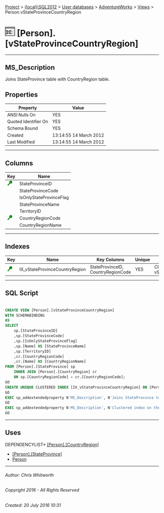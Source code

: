 #### 

[Project](../../../../index.md) > [(local)\\SQL2012](../../../index.md) > [User databases](../../index.md) > [AdventureWorks](../index.md) > [Views](Views.md) > Person.vStateProvinceCountryRegion

# ![Views](../../../../Images/View32.png) [Person].[vStateProvinceCountryRegion]

---

## <a name="#description"></a>MS_Description

Joins StateProvince table with CountryRegion table.

## <a name="#properties"></a>Properties

| Property | Value |
|---|---|
| ANSI Nulls On | YES |
| Quoted Identifier On | YES |
| Schema Bound | YES |
| Created | 13:14:55 14 March 2012 |
| Last Modified | 13:14:55 14 March 2012 |


---

## <a name="#columns"></a>Columns

| Key | Name |
|---|---|
| [![Cluster Key IX_vStateProvinceCountryRegion: StateProvinceID\CountryRegionCode](../../../../Images/cluster.png)](#indexes) | StateProvinceID |
|  | StateProvinceCode |
|  | IsOnlyStateProvinceFlag |
|  | StateProvinceName |
|  | TerritoryID |
| [![Cluster Key IX_vStateProvinceCountryRegion: StateProvinceID\CountryRegionCode](../../../../Images/cluster.png)](#indexes) | CountryRegionCode |
|  | CountryRegionName |


---

## <a name="#indexes"></a>Indexes

| Key | Name | Key Columns | Unique | Description |
|---|---|---|---|---|
| [![Cluster Key IX_vStateProvinceCountryRegion: StateProvinceID\CountryRegionCode](../../../../Images/cluster.png)](#indexes) | IX_vStateProvinceCountryRegion | StateProvinceID, CountryRegionCode | YES | _Clustered index on the view vStateProvinceCountryRegion._ |


---

## <a name="#sqlscript"></a>SQL Script

```sql

CREATE VIEW [Person].[vStateProvinceCountryRegion] 
WITH SCHEMABINDING 
AS 
SELECT 
    sp.[StateProvinceID] 
    ,sp.[StateProvinceCode] 
    ,sp.[IsOnlyStateProvinceFlag] 
    ,sp.[Name] AS [StateProvinceName] 
    ,sp.[TerritoryID] 
    ,cr.[CountryRegionCode] 
    ,cr.[Name] AS [CountryRegionName]
FROM [Person].[StateProvince] sp 
    INNER JOIN [Person].[CountryRegion] cr 
    ON sp.[CountryRegionCode] = cr.[CountryRegionCode];
GO
CREATE UNIQUE CLUSTERED INDEX [IX_vStateProvinceCountryRegion] ON [Person].[vStateProvinceCountryRegion] ([StateProvinceID], [CountryRegionCode]) ON [PRIMARY]
GO
EXEC sp_addextendedproperty N'MS_Description', N'Joins StateProvince table with CountryRegion table.', 'SCHEMA', N'Person', 'VIEW', N'vStateProvinceCountryRegion', NULL, NULL
GO
EXEC sp_addextendedproperty N'MS_Description', N'Clustered index on the view vStateProvinceCountryRegion.', 'SCHEMA', N'Person', 'VIEW', N'vStateProvinceCountryRegion', 'INDEX', N'IX_vStateProvinceCountryRegion'
GO

```


---

## <a name="#uses"></a>Uses

DEPENDENCYLIST* [[Person].[CountryRegion]](../Tables/CountryRegion.md)
* [[Person].[StateProvince]](../Tables/StateProvince.md)
* [Person](../Security/Schemas/Person.md)


---

###### Author:  Chris Whitworth

###### Copyright 2016 - All Rights Reserved

###### Created: 20 July 2016 10:31

